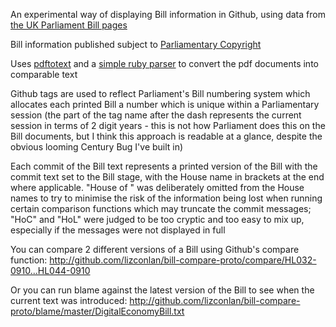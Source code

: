 An experimental way of displaying Bill information in Github, using data from [the UK Parliament Bill pages](http://services.parliament.uk/bills/2009-10/digitaleconomy/documents.html "The Digital Economy Bill on www.parliament.uk")

Bill information published subject to [Parliamentary Copyright](http://www.parliament.uk/site_information/parliamentary_copyright.cfm "Parliamentary Copyright")

Uses [pdftotext](http://www.foolabs.com/xpdf/download.html) and a [simple ruby parser](http://github.com/lizconlan/bill-pdf-parser) to convert the pdf documents into comparable text

Github tags are used to reflect Parliament's Bill numbering system which allocates each printed Bill a number which is unique within a Parliamentary session (the part of the tag name after the dash represents the current session in terms of 2 digit years - this is not how Parliament does this on the Bill documents, but I think this approach is readable at a glance, despite the obvious looming Century Bug I've built in)

Each commit of the Bill text represents a printed version of the Bill with the commit text set to the Bill stage, with the House name in brackets at the end where applicable. "House of " was deliberately omitted from the House names to try to minimise the risk of the information being lost when running certain comparison functions which may truncate the commit messages; "HoC" and "HoL" were judged to be too cryptic and too easy to mix up, especially if the messages were not displayed in full

You can compare 2 different versions of a Bill using Github's compare function:
http://github.com/lizconlan/bill-compare-proto/compare/HL032-0910...HL044-0910

Or you can run blame against the latest version of the Bill to see when the current text was introduced:
http://github.com/lizconlan/bill-compare-proto/blame/master/DigitalEconomyBill.txt


